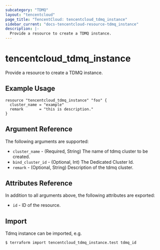 ```yaml
---
subcategory: "TDMQ"
layout: "tencentcloud"
page_title: "TencentCloud: tencentcloud_tdmq_instance"
sidebar_current: "docs-tencentcloud-resource-tdmq_instance"
description: |-
  Provide a resource to create a TDMQ instance.
---
```


# tencentcloud_tdmq_instance

Provide a resource to create a TDMQ instance.

## Example Usage

```hcl
resource "tencentcloud_tdmq_instance" "foo" {
  cluster_name = "example"
  remark       = "this is description."
}
```

## Argument Reference

The following arguments are supported:

* `cluster_name` - (Required, String) The name of tdmq cluster to be created.
* `bind_cluster_id` - (Optional, Int) The Dedicated Cluster Id.
* `remark` - (Optional, String) Description of the tdmq cluster.

## Attributes Reference

In addition to all arguments above, the following attributes are exported:

* `id` - ID of the resource.



## Import

Tdmq instance can be imported, e.g.

```
$ terraform import tencentcloud_tdmq_instance.test tdmq_id
```

